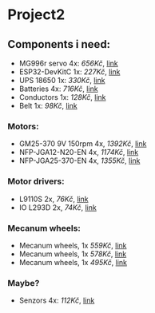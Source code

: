 # Project2
## Components  i need:
- MG996r servo 4x: *656Kč*, [link](https://www.laskakit.cz/servo-mg996-s-kovovymi-prevody-180---extra-silne)
- ESP32-DevKitC 1x: *227Kč*, [link](https://dratek.cz/arduino/51547-esp32-devkitc-development-board-38pin.html)
- UPS 18650 1x: *330Kč*, [link](https://www.tipa.eu/cz/nabijecka-baterii-powerbanka-modul-v8-pro-esp32esp8266-pro-4x-li-ion-18650)
- Batteries 4x: *716Kč*, [link](https://dratek.cz/arduino/48194-li-ion-akumulator-18650-westinghouse-2600mah.html)
- Conductors 1x: *128Kč*, [link](https://www.laskakit.cz/propojovaci-vodice-10cm-24awg-300-kusu)
- Belt 1x: *98Kč*, [link](https://www.laskakit.cz/remen-gt2-2m-se-skelnym-vlaknem-6mm/)

### Motors:
- GM25-370 9V 150rpm 4x, *1392Kč*, [link](https://www.laskakit.cz/motor-gm25-370-9v-150rpm-s-prevodovkou-a-enkoderem-/)
- NFP-JGA12-N20-EN 4x, *1174Kč*, [link](https://microdcmotors.com/product/micro-dc-gear-motor-reduction-motor-gearbox-model-nfp-gm12-n20-00301-10d)
- NFP-JGA25-370-EN 4x, *1355Kč*, [link](https://microdcmotors.com/product/12v-24v-dc-single-shaft-gear-motor-with-encoder-model-nfp-jga25-370-en)

### Motor drivers:
- L9110S 2x, *76Kč*, [link](https://www.laskakit.cz/h-mustek-radic-l9110s/)
- IO L293D 2x, *74Kč*, [link](https://dratek.cz/arduino/1128-io-l293d-pro-rizeni-motoru.html)

### Mecanum wheels:
- Mecanum wheels, 1x *559Kč*, [link](https://www.laskakit.cz/sada-4ks-mecanum-omni-wheel-kol-60mm-s-motory/)
- Mecanum wheels, 1x *578Kč*, [link](https://www.laskakit.cz/sada-4ks-mecanum-omni-kol-60mm/)
- Mecanum wheels, 1x *495Kč*, [link](https://botland.cz/omni-wheels/19386-sada-kol-mecanum-48-mm-4-kusy-cerna-zluta-s-valecky-dfrobot-fit0662-1-5904422346539.html)

### Maybe?
- Senzors 4x: *112Kč*, [link](https://www.laskakit.cz/arduino-infracerveny-senzor-sledovani-cary)

<!--
### Things i just want:
- ttl converter 1x: *72Kč*, [link](https://dratek.cz/arduino/1158-eses-cp2102-usb-ttl-prevodnik.html)
-->

<!--
---
- Total: *≈3646Kč* + Transport 
-->